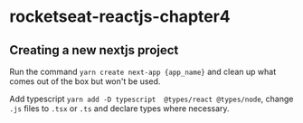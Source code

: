 # rocketseat-reactjs-chapter4

## Creating a new nextjs project

Run the command `yarn create next-app {app_name}` and clean up what comes out of the box but won't be used.

Add typescript `yarn add -D typescript  @types/react @types/node`, change `.js` files to `.tsx` or `.ts` and declare types where necessary.

